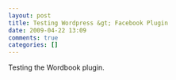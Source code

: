 ```yaml
---
layout: post
title: Testing Wordpress &gt; Facebook Plugin
date: 2009-04-22 13:09
comments: true
categories: []
---
```

Testing the Wordbook plugin.
